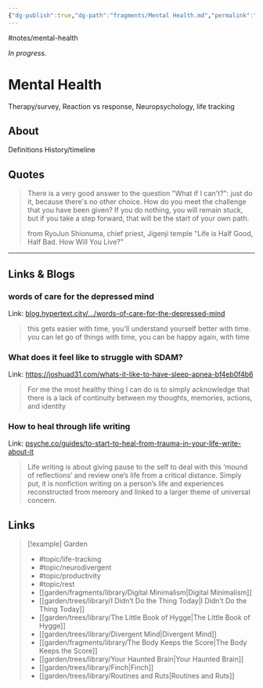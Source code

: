 ```yaml
---
{"dg-publish":true,"dg-path":"fragments/Mental Health.md","permalink":"/fragments/mental-health/","created":"2025-01-20T19:30:17.636-05:00","updated":"2025-08-16T13:02:15.700-04:00"}
---
```


#notes/mental-health

*In progress.*
# Mental Health
Therapy/survey, Reaction vs response, Neuropsychology, life tracking
## About
Definitions
History/timeline

## Quotes

> There is a very good answer to the question "What if I can't?": just do it, because there's no other choice. How do you meet the challenge that you have been given? If you do nothing, you will remain stuck, but if you take a step forward, that will be the start of your own path.
> 
> from RyoJun Shionuma, chief priest, Jigenji temple 
> "Life is Half Good, Half Bad. How Will You Live?"
---

## Links & Blogs
### words of care for the depressed mind
Link: [blog.hypertext.city/.../words-of-care-for-the-depressed-mind](https://blog.hypertext.city/2025/01/20/words-of-care-for-the-depressed-mind/)

> this gets easier with time, you'll understand yourself better with time. you can let go of things with time, you can be happy again, with time

### What does it feel like to struggle with SDAM?
Link: https://joshuad31.com/whats-it-like-to-have-sleep-apnea-bf4eb0f4b6

> For me the most healthy thing I can do is to simply acknowledge that there is a lack of continuity between my thoughts, memories, actions, and identity

### How to heal through life writing
Link: [psyche.co/guides/to-start-to-heal-from-trauma-in-your-life-write-about-it](https://psyche.co/guides/to-start-to-heal-from-trauma-in-your-life-write-about-it)

> Life writing is about giving pause to the self to deal with this ‘mound of reflections’ and review one’s life from a critical distance. Simply put, it is nonfiction writing on a person’s life and experiences reconstructed from memory and linked to a larger theme of universal concern.

## Links


> [!example] Garden
> - #topic/life-tracking 
> - #topic/neurodivergent 
> - #topic/productivity
> - #topic/rest
> -  [[garden/fragments/library/Digital Minimalism\|Digital Minimalism]]
> - [[garden/trees/library/I Didn’t Do the Thing Today\|I Didn’t Do the Thing Today]]
> - [[garden/trees/library/The Little Book of Hygge\|The Little Book of Hygge]]
> - [[garden/trees/library/Divergent Mind\|Divergent Mind]]
> - [[garden/fragments/library/The Body Keeps the Score\|The Body Keeps the Score]]
> - [[garden/trees/library/Your Haunted Brain\|Your Haunted Brain]]
> - [[garden/trees/library/Finch\|Finch]]
> - [[garden/trees/library/Routines and Ruts\|Routines and Ruts]]

